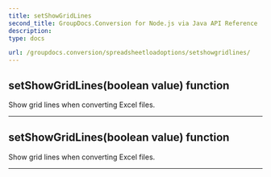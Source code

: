 ```yaml
---
title: setShowGridLines
second_title: GroupDocs.Conversion for Node.js via Java API Reference
description: 
type: docs

url: /groupdocs.conversion/spreadsheetloadoptions/setshowgridlines/
---
```


## setShowGridLines(boolean value)  function

 Show grid lines when converting Excel files.
 


---


## setShowGridLines(boolean value)  function

 Show grid lines when converting Excel files.
 


---


